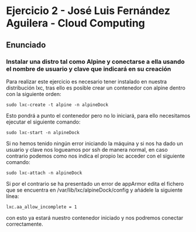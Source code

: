 # Ejercicio 2 - José Luis Fernández Aguilera - Cloud Computing
## Enunciado
### Instalar una distro tal como Alpine y conectarse a ella usando el nombre de usuario y clave que indicará en su creación

Para realizar este ejercicio es necesario tener instalado en nuestra distribución lxc, tras ello es posible crear un contenedor con alpine dentro con la siguiente orden:
```
sudo lxc-create -t alpine -n alpineDock
```

Esto pondrá a punto el contenedor pero no lo iniciará, para ello necesitamos ejecutar el siguiente comando:
```
sudo lxc-start -n alpineDock
```

Si no hemos tenido ningún error iniciando la máquina y si nos ha dado un usuario y clave nos logueamos por ssh de manera normal, en caso contrario podemos como nos indica el propio lxc acceder con el siguiente comando:
```
sudo lxc-attach -n alpineDock
```

Si por el contrario se ha presentado un error de appArmor edita el fichero que se encuentra en /var/lib/lxc/alpineDock/config y añádele la siguiente línea:
```
lxc.aa_allow_incomplete = 1
```

con esto ya estará nuestro contenedor iniciado y nos podremos conectar correctamente.
